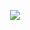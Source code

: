  
<p align='center'>
    <img src="https://capsule-render.vercel.app/api?type=waving&color=auto&height=300&section=header&text=hylee's%20github&fontSize=90&animation=fadeIn&fontAlignY=38&desc=%20%20%20Welcome%20to%20my%20world&descAlignY=51&descAlign=62"/>
</p>


<br/>
